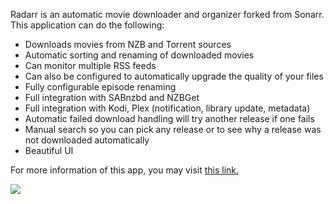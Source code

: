 Radarr is an automatic movie downloader and organizer forked from Sonarr. This application can do the following:

* Downloads movies from NZB and Torrent sources
* Automatic sorting and renaming of downloaded movies
* Can monitor multiple RSS feeds
* Can also be configured to automatically upgrade the quality of your files
* Fully configurable episode renaming
* Full integration with SABnzbd and NZBGet
* Full integration with Kodi, Plex (notification, library update, metadata)
* Automatic failed download handling will try another release if one fails
* Manual search so you can pick any release or to see why a release was not downloaded automatically
* Beautiful UI

For more information of this app, you may visit [this link.](https://radarr.video/) 

![](https://docs.usbx.me/uploads/images/gallery/2019-09/scaled-1680-/image-1568366984299.png)